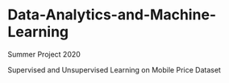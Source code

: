 # Data-Analytics-and-Machine-Learning
Summer Project 2020

Supervised and Unsupervised Learning on Mobile Price Dataset
